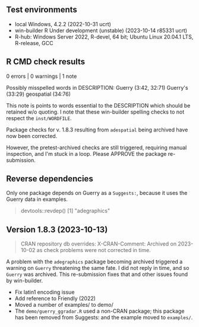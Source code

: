 ## Test environments
* local Windows, 4.2.2 (2022-10-31 ucrt)
* win-builder R Under development (unstable) (2023-10-14 r85331 ucrt)
* R-hub: Windows Server 2022, R-devel, 64 bit; Ubuntu Linux 20.04.1 LTS, R-release, GCC

## R CMD check results

0 errors | 0 warnings | 1 note

Possibly misspelled words in DESCRIPTION:
  Guerry (3:42, 32:71)
  Guerry's (33:29)
  geospatial (34:76)

This note is points to words essential to the DESCRIPTION which should be retained w/o quoting.
I note that these win-builder spelling checks to not respect the `inst/WORDFILE`.

Package checks for v. 1.8.3 resulting from `adespatial` being archived have now been corrected.

However, the pretest-archived checks are still triggered, requiring manual inspection, and I'm stuck in
a loop. Please APPROVE the package re-submission.


## Reverse dependencies

Only one package depends on Guerry as a `Suggests:`, because it uses the Guerry data in examples.

> devtools::revdep()
[1] "adegraphics"


## Version 1.8.3 (2023-10-13)

> CRAN repository db overrides:
  X-CRAN-Comment: Archived on 2023-10-02 as check problems were not
    corrected in time.


A problem with the `adegraphics` package becoming archived triggered a warning on `Guerry`
threatening the same fate. I did not reply in time, and so `Guerry` was archived.
This re-submission fixes that and other issues found by win-builder.

* Fix latin1 encoding issue
* Add reference to Friendly (2022)
* Moved a number of examples/ to demo/
* The `demo/guerry_ggradar.R` used a non-CRAN package; this package has been removed from Suggests: and the example moved to `examples/`.

